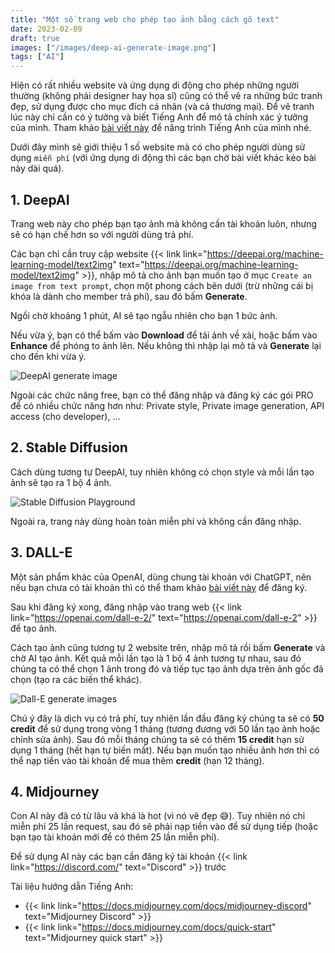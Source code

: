 ```yaml
---
title: "Một số trang web cho phép tạo ảnh bằng cách gõ text"
date: 2023-02-09
draft: true
images: ["/images/deep-ai-generate-image.png"]
tags: ["AI"]
---
```


Hiện có rất nhiều website và ứng dụng di động cho phép những người thường (không phải designer hay họa sĩ) cũng có thể vẽ ra những bức tranh đẹp, sử dụng được cho mục đích cá nhân (và cả thương mại). Để vẽ tranh lúc này chỉ cần có ý tưởng và biết Tiếng Anh để mô tả chính xác ý tưởng của mình. Tham khảo [bài viết này](/blog/chia-se-cach-hoc-tieng-anh-cho-nguoi-ngheo) để nâng trình Tiếng Anh của mình nhé.

Dưới đây mình sẽ giới thiệu 1 số website mà có cho phép người dùng sử dụng `miễn phí` (với ứng dụng di động thì các bạn chờ bài viết khác kẻo bài này dài quá).

## 1. DeepAI

Trang web này cho phép bạn tạo ảnh mà không cần tài khoản luôn, nhưng sẽ có hạn chế hơn so với người dùng trả phí.

Các bạn chỉ cần truy cập website {{< link link="https://deepai.org/machine-learning-model/text2img" text="https://deepai.org/machine-learning-model/text2img" >}}, nhập mô tả cho ảnh bạn muốn tạo ở mục `Create an image from text prompt`, chọn một phong cách bên dưới (trừ những cái bị khóa là dành cho member trả phí), sau đó bấm **Generate**.

Ngồi chờ khoảng 1 phút, AI sẽ tạo ngẫu nhiên cho bạn 1 bức ảnh.

Nếu vừa ý, bạn có thể bấm vào **Download** để tải ảnh về xài, hoặc bấm vào **Enhance** để phóng to ảnh lên. Nếu không thì nhập lại mô tả và **Generate** lại cho đến khi vừa ý.

![DeepAI generate image](/images/deep-ai-generate-image.png)

Ngoài các chức năng free, bạn có thể đăng nhập và đăng ký các gói PRO để có nhiều chức năng hơn như: Private style, Private image generation, API access (cho developer), ...

## 2. Stable Diffusion

Cách dùng tương tự DeepAI, tuy nhiên không có chọn style và mỗi lần tạo ảnh sẽ tạo ra 1 bộ 4 ảnh.

![Stable Diffusion Playground](/images/stable-diffusion-playground.png)

Ngoài ra, trang này dùng hoàn toàn miễn phí và không cần đăng nhập.

## 3. DALL-E

Một sản phẩm khác của OpenAI, dùng chung tài khoản với ChatGPT, nên nếu bạn chưa có tài khoản thì có thể tham khảo [bài viết này](/blog/huong-dan-tao-tai-khoan-va-su-dung-chatgpt-chi-voi-1-coc-tra-da) để đăng ký.

Sau khi đăng ký xong, đăng nhập vào trang web {{< link link="https://openai.com/dall-e-2/" text="https://openai.com/dall-e-2" >}} để tạo ảnh.

Cách tạo ảnh cũng tương tự 2 website trên, nhập mô tả rồi bấm **Generate** và chờ AI tạo ảnh. Kết quả mỗi lần tạo là 1 bộ 4 ảnh tương tự nhau, sau đó chúng ta có thể chọn 1 ảnh trong đó và tiếp tục tạo ảnh dựa trên ảnh gốc đã chọn (tạo ra các biến thể khác).

![Dall-E generate images](/images/dall-e-generate-images.png)

Chú ý đây là dịch vụ có trả phí, tuy nhiên lần đầu đăng ký chúng ta sẽ có **50 credit** để sử dụng trong vòng 1 tháng (tương đương với 50 lần tạo ảnh hoặc chỉnh sửa ảnh). Sau đó mỗi tháng chúng ta sẽ có thêm **15 credit** hạn sử dụng 1 tháng (hết hạn tự biến mất). Nếu bạn muốn tạo nhiều ảnh hơn thì có thể nạp tiền vào tài khoản để mua thêm **credit** (hạn 12 tháng).

## 4. Midjourney

Con AI này đã có từ lâu và khá là hot (vì nó vẽ đẹp 😅). Tuy nhiên nó chỉ miễn phí 25 lần request, sau đó sẽ phải nạp tiền vào để sử dụng tiếp (hoặc bạn tạo tài khoản mới để có thêm 25 lần miễn phí).

Để sử dụng AI này các bạn cần đăng ký tài khoản {{< link link="https://discord.com/" text="Discord" >}} trước



Tài liệu hướng dẫn Tiếng Anh: 
- {{< link link="https://docs.midjourney.com/docs/midjourney-discord" text="Midjourney Discord" >}}
- {{< link link="https://docs.midjourney.com/docs/quick-start" text="Midjourney quick start" >}}
